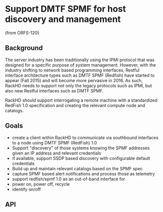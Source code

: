 # Support DMTF SPMF for host discovery and management

(from ORFS-120)

## Background

The server industry has been traditionally using the IPMI protocol that was designed for a specific purpose of system management. However, with the industry shifting to network based programming interfaces, Restful interface architecture types such as DMTF SPMF (Redfish) have started to appear (Fall 2015) and will become more pervasive in 2016. As such, RackHD needs to support not only the legacy protocols such as IPMI, but also new Restful interfaces such as DMTF SPMF.

RackHD should support interrogating a remote machine with a standardized RedFish 1.0 specification and creating the relevant compute node and catalogs.

## Goals

- create a client within RackHD to communicate via southbound interfaces to a node using DMTF SPMF (RedFish) 1.0
 - Support "discovery" of those systems knowing the SPMF addresses given an IP address and relevant credentials
 - if available, support SSDP based discovery with configurable default credentials
- Build up and maintain relevant catalogs based on the SPMF spec
- capture SPMF based alert notifications and process those as telemetry
- support redfish/spmf 1.0 as an out-of-band interface for
 - power on, power off, recycle
 - identify on/off

## API
